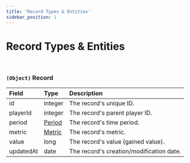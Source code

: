 ```yaml
---
title: 'Record Types & Entities'
sidebar_position: 1
---
```


# Record Types & Entities

<br />

### `(Object)` Record

| Field     | Type                                           | Description                              |
| :-------- | :--------------------------------------------- | :--------------------------------------- |
| id        | integer                                        | The record's unique ID.                  |
| playerId  | integer                                        | The record's parent player ID.           |
| period    | [Period](/global-type-definitions#enum-period) | The record's time period.                |
| metric    | [Metric](/global-type-definitions#enum-metric) | The record's metric.                     |
| value     | long                                           | The record's value (gained value).       |
| updatedAt | date                                           | The record's creation/modification date. |
